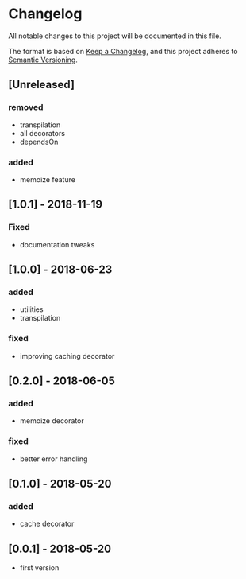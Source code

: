 # Changelog
All notable changes to this project will be documented in this file.

The format is based on [Keep a Changelog](https://keepachangelog.com/en/1.0.0/),
and this project adheres to [Semantic Versioning](https://semver.org/spec/v2.0.0.html).

## [Unreleased]

### removed
- transpilation
- all decorators
- dependsOn

### added
- memoize feature

## [1.0.1] - 2018-11-19
### Fixed
- documentation tweaks

## [1.0.0] - 2018-06-23
### added
- utilities
- transpilation

### fixed
- improving caching decorator

## [0.2.0] - 2018-06-05
### added
- memoize decorator

### fixed
- better error handling

## [0.1.0] - 2018-05-20
### added
- cache decorator

## [0.0.1] - 2018-05-20

- first version